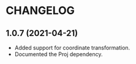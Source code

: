 # CHANGELOG

## 1.0.7 (2021-04-21)

- Added support for coordinate transformation.
- Documented the Proj dependency.
